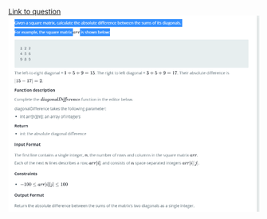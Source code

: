 [Link to question](https://www.hackerrank.com/challenges/diagonal-difference/problem)
![question](q.png)
